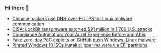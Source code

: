 ### Hi there 👋

<!--START_SECTION:feed-->
* [Chinese hackers use DNS-over-HTTPS for Linux malware communication](https://www.bleepingcomputer.com/news/security/chinese-hackers-use-dns-over-https-for-linux-malware-communication/)
* [CISA: LockBit ransomware extorted $91 million in 1,700 U.S. attacks](https://www.bleepingcomputer.com/news/security/cisa-lockbit-ransomware-extorted-91-million-in-1-700-us-attacks/)
* [Compliance Automation: Your Audit Experience Before and After](https://www.bleepingcomputer.com/news/security/compliance-automation-your-audit-experience-before-and-after/)
* [Fake zero-day PoC exploits on GitHub push Windows, Linux malware](https://www.bleepingcomputer.com/news/security/fake-zero-day-poc-exploits-on-github-push-windows-linux-malware/)
* [Pirated Windows 10 ISOs install clipper malware via EFI partitions](https://www.bleepingcomputer.com/news/security/pirated-windows-10-isos-install-clipper-malware-via-efi-partitions/)
<!--END_SECTION:feed-->

<!--
**frankenk/frankenk** is a ✨ _special_ ✨ repository because its `README.md` (this file) appears on your GitHub profile.

Here are some ideas to get you started:

- 🔭 I’m currently working on ...
- 🌱 I’m currently learning ...
- 👯 I’m looking to collaborate on ...
- 🤔 I’m looking for help with ...
- 💬 Ask me about ...
- 📫 How to reach me: ...
- 😄 Pronouns: ...
- ⚡ Fun fact: ...
-->



